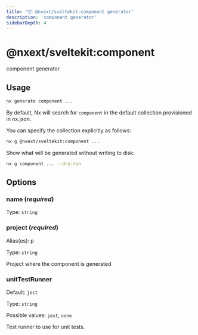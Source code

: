 ```yaml
---
title: '📦 @nxext/sveltekit:component generator'
description: 'component generator'
sidebarDepth: 4
---
```


# @nxext/sveltekit:component

component generator

## Usage

```bash
nx generate component ...
```

By default, Nx will search for `component` in the default collection provisioned in nx.json.

You can specify the collection explicitly as follows:

```bash
nx g @nxext/sveltekit:component ...
```

Show what will be generated without writing to disk:

```bash
nx g component ... --dry-run
```

## Options

### name (_**required**_)

Type: `string`

### project (_**required**_)

Alias(es): p

Type: `string`

Project where the component is generated

### unitTestRunner

Default: `jest`

Type: `string`

Possible values: `jest`, `none`

Test runner to use for unit tests.
